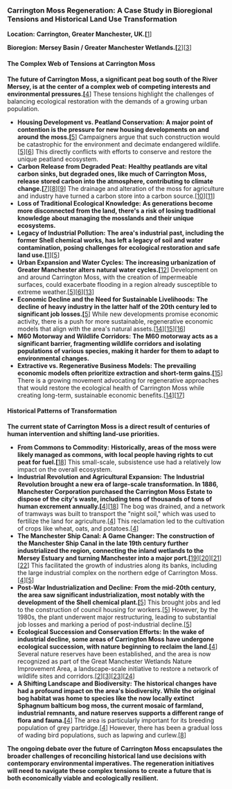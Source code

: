 
### Carrington Moss Regeneration: A Case Study in Bioregional Tensions and Historical Land Use Transformation

**Location:** **Carrington, Greater Manchester, UK.[**[1](https://www.google.com/url?sa=E&q=https%3A%2F%2Fvertexaisearch.cloud.google.com%2Fgrounding-api-redirect%2FAUZIYQGiboTkArH02sPxvG_Tp6MK2l7WtBmXOq10gRnv49ipi8axVjefTB83Bi3w3XHVkdut-RzW2qT3R6Xl_p8AnzpKlNducKneIkTE8xubR2rad7Nmv_W-c3xH9okrAGBuc9jn2GvPKbUAiEKupO_OYnuhd94qjxqpMA%3D%3D)]

**Bioregion:** **Mersey Basin / Greater Manchester Wetlands.[**[2](https://www.google.com/url?sa=E&q=https%3A%2F%2Fvertexaisearch.cloud.google.com%2Fgrounding-api-redirect%2FAUZIYQFypnelwW1kkWi8IYfQ75wO4kMZaFxn284AinF-Jfm_UHN4WMTggnucprTeawPYok_KzlrlXI9Bk-gV-d20SVtb7uXMHAx8VImmMYPVxVPWTJAlAnMih5sO_FW9_LiNzNn8QshKCuCjNxGgywi8Qo4%3D)][[3](https://www.google.com/url?sa=E&q=https%3A%2F%2Fvertexaisearch.cloud.google.com%2Fgrounding-api-redirect%2FAUZIYQGvKjGBVMbuqPBElB6sSHwFeH9bTYeEvuMC30ckK0A9xpCzhI-VThliRitcXXeenzzDqTXCBp1ZyWqNgMTur_APeTghgGYIlyeV6NQqsTxzKp0hLYu78VL2m-V2zWWf0ueMJSgHpQZg6dLa7qJlJr4oF4NhVNUfc4jFt4SsFdrzRhvv9kaJ_ps1Ng%3D%3D)]

#### The Complex Web of Tensions at Carrington Moss

**The future of Carrington Moss, a significant peat bog south of the River Mersey, is at the center of a complex web of competing interests and environmental pressures.[**[4](https://www.google.com/url?sa=E&q=https%3A%2F%2Fvertexaisearch.cloud.google.com%2Fgrounding-api-redirect%2FAUZIYQHWbKU4PD6DIlYykArtGiv1yhQ1rFRD1dB-vRzL5AV-qZJ2KLS4Mb1wYuMbAeWWSd7Qv43k-coKcqI1-vzAG6MCG9eQcEIiDd1qlhy-jBLUn74taDedKYRCMdOUwEfNcVdliXpkbou7Ew%3D%3D)] These tensions highlight the challenges of balancing ecological restoration with the demands of a growing urban population.

* **Housing Development vs. Peatland Conservation:** **A major point of contention is the pressure for new housing developments on and around the moss.[**[5](https://www.google.com/url?sa=E&q=https%3A%2F%2Fvertexaisearch.cloud.google.com%2Fgrounding-api-redirect%2FAUZIYQHBfBgC8l_eMzCUnrfMg5_zr5YDZA_Y74_rFD3INUjWCimGfpxf0d7ipYMrpIMH6--RHa0jOEvKoi-UeJkT5_NcT5STPiGrA3YA3vmFO3ltViv7h_CGDGDlCYwWa9hTAVxQIT9qEvl7kJPJaqIU8A%3D%3D)] Campaigners argue that such construction would be catastrophic for the environment and decimate endangered wildlife.[[5](https://www.google.com/url?sa=E&q=https%3A%2F%2Fvertexaisearch.cloud.google.com%2Fgrounding-api-redirect%2FAUZIYQHBfBgC8l_eMzCUnrfMg5_zr5YDZA_Y74_rFD3INUjWCimGfpxf0d7ipYMrpIMH6--RHa0jOEvKoi-UeJkT5_NcT5STPiGrA3YA3vmFO3ltViv7h_CGDGDlCYwWa9hTAVxQIT9qEvl7kJPJaqIU8A%3D%3D)][[6](https://www.google.com/url?sa=E&q=https%3A%2F%2Fvertexaisearch.cloud.google.com%2Fgrounding-api-redirect%2FAUZIYQEcL_l050W2WPVQJZbr6ecsmczhYguq7GwprsMz-9h1xpYs5udObIWRKowYG2HyoSVvNZSI5F8rCHa-xfSTWnIDE23QqN7XduMD8AcXF0MrWjTrGsEEQqXPB7Uk6inOYGk3FN0q88Ro0wTBhR8%3D)] This directly conflicts with efforts to conserve and restore the unique peatland ecosystem.
* **Carbon Release from Degraded Peat:** **Healthy peatlands are vital carbon sinks, but degraded ones, like much of Carrington Moss, release stored carbon into the atmosphere, contributing to climate change.[**[7](https://www.google.com/url?sa=E&q=https%3A%2F%2Fvertexaisearch.cloud.google.com%2Fgrounding-api-redirect%2FAUZIYQEmAzbs2A7uH8WurNFHJlPYgRyJyNuFiZBQ661ksIGnGWq7mXdJOvXged4J8eC1rU7_gws6qFhcDQgxmtcloQo12tnebY3VMAk232N_nrTvMK2pDvu4o6Udr7o24MRpzN9a6K5v29rGExGw3_KyIvZObG7Ltwws2OdKlvHPXKWAHCgQQ5CE9iGJZYhMLdate3j00o9G5oAxs9pX-kYCt3UPvdhW7hkh9Q%3D%3D)][[8](https://www.google.com/url?sa=E&q=https%3A%2F%2Fvertexaisearch.cloud.google.com%2Fgrounding-api-redirect%2FAUZIYQGNNVNOKFC12J22KuA-t8jiJHuKdvFhrZNlmH5TxydgRRLX06IJfPhQ9qdQ_Dzoj-jbdB3r2eb1UqS1pcVE1TWESgYDNB94wnTxn3sMvGAg2Nn_u6aIGTPWsm8IPFlKCSUG3c-Pv8bWflAh_iI0kZsdKfhq3FArRNTbNmjsMO8%3D)][[9](https://www.google.com/url?sa=E&q=https%3A%2F%2Fvertexaisearch.cloud.google.com%2Fgrounding-api-redirect%2FAUZIYQFSBC0b8oJHjw5weypigVYZT_Un0p-WSOvme6rAp1hSwlMwc6UJSdrzNDhDrVGVYDCSqXUdL-kYS63pv3eqFT57oTufXl2pIB9200wu757aGH8VrqbUU5v7awoAGw2j0sYv9D_HnDKnAdPUOIY8WanAv1uwKZmd45A%3D)] The drainage and alteration of the moss for agriculture and industry have turned a carbon store into a carbon source.[[10](https://www.google.com/url?sa=E&q=https%3A%2F%2Fvertexaisearch.cloud.google.com%2Fgrounding-api-redirect%2FAUZIYQE-BnkKYmYmMUXByv4AN0Y5XwXO3BOcUPaUAJO74S8yI2yTQy0ckZhFTxU5TPcRe4DRyozlas18zN8ypWirV_layIKZ_DSKdYrNS8T7z7CaZqzflOyw9Ci0qqo4qofUbTJ9s8meg2ZmI5a-buBd6HQukI1Dsdvz0jD7w3g9sIMmzK1FgEEcZFXeBLlEU0z2)][[11](https://www.google.com/url?sa=E&q=https%3A%2F%2Fvertexaisearch.cloud.google.com%2Fgrounding-api-redirect%2FAUZIYQGeeEVoi98pHDFE1D8CLY-iuaXhZug2pD8-8wERXHF9MS9XKxfDYauzkDRtIf9-zdsw5GK0HK3D_5vaCTC2yFTolDHMJK5mJJSUVWd7J52RSf-CCIU4BxV9wYjdEOAR3kNVXfob)]
* **Loss of Traditional Ecological Knowledge:** **As generations become more disconnected from the land, there's a risk of losing traditional knowledge about managing the mosslands and their unique ecosystems.**
* **Legacy of Industrial Pollution:** **The area's industrial past, including the former Shell chemical works, has left a legacy of soil and water contamination, posing challenges for ecological restoration and safe land use.[**[1](https://www.google.com/url?sa=E&q=https%3A%2F%2Fvertexaisearch.cloud.google.com%2Fgrounding-api-redirect%2FAUZIYQGiboTkArH02sPxvG_Tp6MK2l7WtBmXOq10gRnv49ipi8axVjefTB83Bi3w3XHVkdut-RzW2qT3R6Xl_p8AnzpKlNducKneIkTE8xubR2rad7Nmv_W-c3xH9okrAGBuc9jn2GvPKbUAiEKupO_OYnuhd94qjxqpMA%3D%3D)][[5](https://www.google.com/url?sa=E&q=https%3A%2F%2Fvertexaisearch.cloud.google.com%2Fgrounding-api-redirect%2FAUZIYQHBfBgC8l_eMzCUnrfMg5_zr5YDZA_Y74_rFD3INUjWCimGfpxf0d7ipYMrpIMH6--RHa0jOEvKoi-UeJkT5_NcT5STPiGrA3YA3vmFO3ltViv7h_CGDGDlCYwWa9hTAVxQIT9qEvl7kJPJaqIU8A%3D%3D)]
* **Urban Expansion and Water Cycles:** **The increasing urbanization of Greater Manchester alters natural water cycles.[**[12](https://www.google.com/url?sa=E&q=https%3A%2F%2Fvertexaisearch.cloud.google.com%2Fgrounding-api-redirect%2FAUZIYQHK-o-VQCmItslSBHdSZ0JUefVvfSYbtEfLe9psnbub--sc8UuSpNPMP44CrRGWTDJLnUa_0HYGi65d77eg71KTv9xdyd9t7jkUrb5WtsDYCEReMUUJKADQvKL01RqAVn9oDH-V)] Development on and around Carrington Moss, with the creation of impermeable surfaces, could exacerbate flooding in a region already susceptible to extreme weather.[[5](https://www.google.com/url?sa=E&q=https%3A%2F%2Fvertexaisearch.cloud.google.com%2Fgrounding-api-redirect%2FAUZIYQHBfBgC8l_eMzCUnrfMg5_zr5YDZA_Y74_rFD3INUjWCimGfpxf0d7ipYMrpIMH6--RHa0jOEvKoi-UeJkT5_NcT5STPiGrA3YA3vmFO3ltViv7h_CGDGDlCYwWa9hTAVxQIT9qEvl7kJPJaqIU8A%3D%3D)][[6](https://www.google.com/url?sa=E&q=https%3A%2F%2Fvertexaisearch.cloud.google.com%2Fgrounding-api-redirect%2FAUZIYQEcL_l050W2WPVQJZbr6ecsmczhYguq7GwprsMz-9h1xpYs5udObIWRKowYG2HyoSVvNZSI5F8rCHa-xfSTWnIDE23QqN7XduMD8AcXF0MrWjTrGsEEQqXPB7Uk6inOYGk3FN0q88Ro0wTBhR8%3D)][[13](https://www.google.com/url?sa=E&q=https%3A%2F%2Fvertexaisearch.cloud.google.com%2Fgrounding-api-redirect%2FAUZIYQF4AOQFAuLNU3_0BhKCIzhdO8lDORIaAKJoJhW-62nSmYaeCm89uNuyEzNxfe2XgjnC_ZKUEjnnGWazLV2Rhf0NqBkyD_vikstcEEWudhuoLSmJjzcxXSFvzQjoTbkTFfeoaIyTaXv_NIa9ckazmx61JRkgcruBMK16Vlv5YaR1aH3eX74NuxgSFKchgWlZmVA2Pw7c1TZLykL1xAeYPMH8B9J8f5MZLXr_6mAaiNpx_pwICM817QGiB99GaThzd9jBYCK0OozKoI23gpwEIYGfj7zI)]
* **Economic Decline and the Need for Sustainable Livelihoods:** **The decline of heavy industry in the latter half of the 20th century led to significant job losses.[**[5](https://www.google.com/url?sa=E&q=https%3A%2F%2Fvertexaisearch.cloud.google.com%2Fgrounding-api-redirect%2FAUZIYQHBfBgC8l_eMzCUnrfMg5_zr5YDZA_Y74_rFD3INUjWCimGfpxf0d7ipYMrpIMH6--RHa0jOEvKoi-UeJkT5_NcT5STPiGrA3YA3vmFO3ltViv7h_CGDGDlCYwWa9hTAVxQIT9qEvl7kJPJaqIU8A%3D%3D)] While new developments promise economic activity, there is a push for more sustainable, regenerative economic models that align with the area's natural assets.[[14](https://www.google.com/url?sa=E&q=https%3A%2F%2Fvertexaisearch.cloud.google.com%2Fgrounding-api-redirect%2FAUZIYQF8U6Ky_XW8Hbg6wLgyCXqjO6ssnV2vefbszzqUU6to9BrtCICDPh_63ofeB-ahn3fNKZ0erWPGHEJMnpQesfDI1_T1oKUwkdFQrRo2tv4kWy9VJbPruaH-PiSyjGGdht2nY0_ybiLVEKGHi1J7fZ3WouQIc9c%3D)][[15](https://www.google.com/url?sa=E&q=https%3A%2F%2Fvertexaisearch.cloud.google.com%2Fgrounding-api-redirect%2FAUZIYQEFW7f3aKeAqlMKN_2NX2MXnFyFP-fAa30tGpr_kYfR5H1dUCZFOMKe2qhhxa77uveGgtf8TslNsUz18YZDYk793Md4HNXIK_t25hmOVoVUpP4MuWPQue1UxQ4oOxBAPRRP9IsKjFRt2RTQ8Y3J4lG_70bLwCtLPCgd)][[16](https://www.google.com/url?sa=E&q=https%3A%2F%2Fvertexaisearch.cloud.google.com%2Fgrounding-api-redirect%2FAUZIYQGuurJVd_9fYHCvNzIEG2o02LI7sWEKwTfGUJsiKZu2hhlAMpC0nfoRLAl1LE6nnA_bIc9phZxxznlTnF6srthL9aBg0x1b317hyWxcc3d1D9gcHILH1wTGtk_sxbNjp9R1tBH8KFYnLhgBY4YDxxqHyGESRsHs1YG_GUFRA2e4j1cspFxhbPrdKX0-zNWXdzAOztI4CbqVzvtZ0u0nGYm7tK860Qw%3D)]
* **M60 Motorway and Wildlife Corridors:** **The M60 motorway acts as a significant barrier, fragmenting wildlife corridors and isolating populations of various species, making it harder for them to adapt to environmental changes.**
* **Extractive vs. Regenerative Business Models:** **The prevailing economic models often prioritize extraction and short-term gains.[**[15](https://www.google.com/url?sa=E&q=https%3A%2F%2Fvertexaisearch.cloud.google.com%2Fgrounding-api-redirect%2FAUZIYQEFW7f3aKeAqlMKN_2NX2MXnFyFP-fAa30tGpr_kYfR5H1dUCZFOMKe2qhhxa77uveGgtf8TslNsUz18YZDYk793Md4HNXIK_t25hmOVoVUpP4MuWPQue1UxQ4oOxBAPRRP9IsKjFRt2RTQ8Y3J4lG_70bLwCtLPCgd)] There is a growing movement advocating for regenerative approaches that would restore the ecological health of Carrington Moss while creating long-term, sustainable economic benefits.[[14](https://www.google.com/url?sa=E&q=https%3A%2F%2Fvertexaisearch.cloud.google.com%2Fgrounding-api-redirect%2FAUZIYQF8U6Ky_XW8Hbg6wLgyCXqjO6ssnV2vefbszzqUU6to9BrtCICDPh_63ofeB-ahn3fNKZ0erWPGHEJMnpQesfDI1_T1oKUwkdFQrRo2tv4kWy9VJbPruaH-PiSyjGGdht2nY0_ybiLVEKGHi1J7fZ3WouQIc9c%3D)][[17](https://www.google.com/url?sa=E&q=https%3A%2F%2Fvertexaisearch.cloud.google.com%2Fgrounding-api-redirect%2FAUZIYQGbxysnuWdZntaG9yRHZ5mjmu1_sJ5vvHKxTiMpdP_IBrhg4KEklfrIuAV_jGI2zreai1T3z4LBpmIZEjYdVBwOzqyLBCF8l5u7qe0trxp17rZV5e6voKNnIWiybHMLKpaZej2wleE4-SGcaB-l04zPIoNFeBDjeuVfIAvDAFoeA2044tGFAwacvnZXjvD6lPhxMA68Y0GmhJn6gA%3D%3D)]

#### Historical Patterns of Transformation

**The current state of Carrington Moss is a direct result of centuries of human intervention and shifting land-use priorities.**

* **From Commons to Commodity:** **Historically, areas of the moss were likely managed as commons, with local people having rights to cut peat for fuel.[**[18](https://www.google.com/url?sa=E&q=https%3A%2F%2Fvertexaisearch.cloud.google.com%2Fgrounding-api-redirect%2FAUZIYQEHlesTUUjKAO6hZJKF6klNlWr0LwoLCc283__7yIY8lroHOQWjqXVVB8QcBBcSca_xqX9b-Pacun0LPqC3c1fPgk2ZDUzXSZxX8KzR7Bk8B9oE48Q1Nims3QGyP3soHof1eJ0WiLXa)] This small-scale, subsistence use had a relatively low impact on the overall ecosystem.
* **Industrial Revolution and Agricultural Expansion:** **The Industrial Revolution brought a new era of large-scale transformation. In 1886, Manchester Corporation purchased the Carrington Moss Estate to dispose of the city's waste, including tens of thousands of tons of human excrement annually.[**[4](https://www.google.com/url?sa=E&q=https%3A%2F%2Fvertexaisearch.cloud.google.com%2Fgrounding-api-redirect%2FAUZIYQHWbKU4PD6DIlYykArtGiv1yhQ1rFRD1dB-vRzL5AV-qZJ2KLS4Mb1wYuMbAeWWSd7Qv43k-coKcqI1-vzAG6MCG9eQcEIiDd1qlhy-jBLUn74taDedKYRCMdOUwEfNcVdliXpkbou7Ew%3D%3D)][[18](https://www.google.com/url?sa=E&q=https%3A%2F%2Fvertexaisearch.cloud.google.com%2Fgrounding-api-redirect%2FAUZIYQEHlesTUUjKAO6hZJKF6klNlWr0LwoLCc283__7yIY8lroHOQWjqXVVB8QcBBcSca_xqX9b-Pacun0LPqC3c1fPgk2ZDUzXSZxX8KzR7Bk8B9oE48Q1Nims3QGyP3soHof1eJ0WiLXa)] The bog was drained, and a network of tramways was built to transport the "night soil," which was used to fertilize the land for agriculture.[[4](https://www.google.com/url?sa=E&q=https%3A%2F%2Fvertexaisearch.cloud.google.com%2Fgrounding-api-redirect%2FAUZIYQHWbKU4PD6DIlYykArtGiv1yhQ1rFRD1dB-vRzL5AV-qZJ2KLS4Mb1wYuMbAeWWSd7Qv43k-coKcqI1-vzAG6MCG9eQcEIiDd1qlhy-jBLUn74taDedKYRCMdOUwEfNcVdliXpkbou7Ew%3D%3D)] This reclamation led to the cultivation of crops like wheat, oats, and potatoes.[[4](https://www.google.com/url?sa=E&q=https%3A%2F%2Fvertexaisearch.cloud.google.com%2Fgrounding-api-redirect%2FAUZIYQHWbKU4PD6DIlYykArtGiv1yhQ1rFRD1dB-vRzL5AV-qZJ2KLS4Mb1wYuMbAeWWSd7Qv43k-coKcqI1-vzAG6MCG9eQcEIiDd1qlhy-jBLUn74taDedKYRCMdOUwEfNcVdliXpkbou7Ew%3D%3D)]
* **The Manchester Ship Canal: A Game Changer:** **The construction of the Manchester Ship Canal in the late 19th century further industrialized the region, connecting the inland wetlands to the Mersey Estuary and turning Manchester into a major port.[**[19](https://www.google.com/url?sa=E&q=https%3A%2F%2Fvertexaisearch.cloud.google.com%2Fgrounding-api-redirect%2FAUZIYQFhn5z3S24m8yQL5wLNKaQMdXoxf-I0CNEMQ64yYJWJ3-K7Rqz1Hm6Vuxuc3t09e3iw1aJeBCFaffxLBNtW4IM90zEnkoxq-3YW4hWs-6Ri9pyxsPlPePKq7k5jbJDcV4IpqfJ64-_bUCyMKsdVTSr-if62nGQ4hKlAN6mfbsWGm6bDTNsPElUI_ztrbiRS-_s%3D)][[20](https://www.google.com/url?sa=E&q=https%3A%2F%2Fvertexaisearch.cloud.google.com%2Fgrounding-api-redirect%2FAUZIYQHgwzrct2SwAkmoPYL0rVkRr8j6NWuK1HedNMsIoR044_8iR1AXm4wufwjJzzeOAmVvw1fycGtusy3BdECsZnhl-dsAA_jljIYyFn0cmGTSwI4zS_wCHIB2uKuDql3WjbkNpOzaSB0mZ5YSTJNduFXySVX27_MJ5x7Wtfm8s_YzXnGEwOE6PG53mmCRahIYDUzBbC1rn3AdY2o%3D)][[21](https://www.google.com/url?sa=E&q=https%3A%2F%2Fvertexaisearch.cloud.google.com%2Fgrounding-api-redirect%2FAUZIYQF7SZF2kQthdKsmT2gOKf7wobyXkSvdkiVGp-ssuXgOykZ3V6coPCJTQW067fYuy00KLfVwEEvtdaVvmWP-IBtO1Y6ny4hIHpFXRexjM-CNuwiu3dywU4xeaXoVAe8ZNsblP5eTLy8aAxP89B-rzdQHmhjDf0CsJQgw3UQFiGAEOiofAE0O8vombXsi_j-66_p6PSKdijF6Wur_W9nqEzK49g4fIR5S5HdHT9crlcI%3D)][[22](https://www.google.com/url?sa=E&q=https%3A%2F%2Fvertexaisearch.cloud.google.com%2Fgrounding-api-redirect%2FAUZIYQGw9p8zvBUZ693DJAileyl-aAaQySC1Z2kDs_p_iGMXdU7s64B4Xg6GOm94MWXH8KyFta8hPqW_X6cdsYiV4sezarW7yvmPc-kC-bdT2qqE9TI9V1xjmqDRwNKhu73ReHlZD8vHMsc-1-nOmabv6A%3D%3D)] This facilitated the growth of industries along its banks, including the large industrial complex on the northern edge of Carrington Moss.[[4](https://www.google.com/url?sa=E&q=https%3A%2F%2Fvertexaisearch.cloud.google.com%2Fgrounding-api-redirect%2FAUZIYQHWbKU4PD6DIlYykArtGiv1yhQ1rFRD1dB-vRzL5AV-qZJ2KLS4Mb1wYuMbAeWWSd7Qv43k-coKcqI1-vzAG6MCG9eQcEIiDd1qlhy-jBLUn74taDedKYRCMdOUwEfNcVdliXpkbou7Ew%3D%3D)][[5](https://www.google.com/url?sa=E&q=https%3A%2F%2Fvertexaisearch.cloud.google.com%2Fgrounding-api-redirect%2FAUZIYQHBfBgC8l_eMzCUnrfMg5_zr5YDZA_Y74_rFD3INUjWCimGfpxf0d7ipYMrpIMH6--RHa0jOEvKoi-UeJkT5_NcT5STPiGrA3YA3vmFO3ltViv7h_CGDGDlCYwWa9hTAVxQIT9qEvl7kJPJaqIU8A%3D%3D)]
* **Post-War Industrialization and Decline:** **From the mid-20th century, the area saw significant industrialization, most notably with the development of the Shell chemical plant.[**[5](https://www.google.com/url?sa=E&q=https%3A%2F%2Fvertexaisearch.cloud.google.com%2Fgrounding-api-redirect%2FAUZIYQHBfBgC8l_eMzCUnrfMg5_zr5YDZA_Y74_rFD3INUjWCimGfpxf0d7ipYMrpIMH6--RHa0jOEvKoi-UeJkT5_NcT5STPiGrA3YA3vmFO3ltViv7h_CGDGDlCYwWa9hTAVxQIT9qEvl7kJPJaqIU8A%3D%3D)] This brought jobs and led to the construction of council housing for workers.[[5](https://www.google.com/url?sa=E&q=https%3A%2F%2Fvertexaisearch.cloud.google.com%2Fgrounding-api-redirect%2FAUZIYQHBfBgC8l_eMzCUnrfMg5_zr5YDZA_Y74_rFD3INUjWCimGfpxf0d7ipYMrpIMH6--RHa0jOEvKoi-UeJkT5_NcT5STPiGrA3YA3vmFO3ltViv7h_CGDGDlCYwWa9hTAVxQIT9qEvl7kJPJaqIU8A%3D%3D)] However, by the 1980s, the plant underwent major restructuring, leading to substantial job losses and marking a period of post-industrial decline.[[5](https://www.google.com/url?sa=E&q=https%3A%2F%2Fvertexaisearch.cloud.google.com%2Fgrounding-api-redirect%2FAUZIYQHBfBgC8l_eMzCUnrfMg5_zr5YDZA_Y74_rFD3INUjWCimGfpxf0d7ipYMrpIMH6--RHa0jOEvKoi-UeJkT5_NcT5STPiGrA3YA3vmFO3ltViv7h_CGDGDlCYwWa9hTAVxQIT9qEvl7kJPJaqIU8A%3D%3D)]
* **Ecological Succession and Conservation Efforts:** **In the wake of industrial decline, some areas of Carrington Moss have undergone ecological succession, with nature beginning to reclaim the land.[**[4](https://www.google.com/url?sa=E&q=https%3A%2F%2Fvertexaisearch.cloud.google.com%2Fgrounding-api-redirect%2FAUZIYQHWbKU4PD6DIlYykArtGiv1yhQ1rFRD1dB-vRzL5AV-qZJ2KLS4Mb1wYuMbAeWWSd7Qv43k-coKcqI1-vzAG6MCG9eQcEIiDd1qlhy-jBLUn74taDedKYRCMdOUwEfNcVdliXpkbou7Ew%3D%3D)] Several nature reserves have been established, and the area is now recognized as part of the Great Manchester Wetlands Nature Improvement Area, a landscape-scale initiative to restore a network of wildlife sites and corridors.[[2](https://www.google.com/url?sa=E&q=https%3A%2F%2Fvertexaisearch.cloud.google.com%2Fgrounding-api-redirect%2FAUZIYQFypnelwW1kkWi8IYfQ75wO4kMZaFxn284AinF-Jfm_UHN4WMTggnucprTeawPYok_KzlrlXI9Bk-gV-d20SVtb7uXMHAx8VImmMYPVxVPWTJAlAnMih5sO_FW9_LiNzNn8QshKCuCjNxGgywi8Qo4%3D)][[3](https://www.google.com/url?sa=E&q=https%3A%2F%2Fvertexaisearch.cloud.google.com%2Fgrounding-api-redirect%2FAUZIYQGvKjGBVMbuqPBElB6sSHwFeH9bTYeEvuMC30ckK0A9xpCzhI-VThliRitcXXeenzzDqTXCBp1ZyWqNgMTur_APeTghgGYIlyeV6NQqsTxzKp0hLYu78VL2m-V2zWWf0ueMJSgHpQZg6dLa7qJlJr4oF4NhVNUfc4jFt4SsFdrzRhvv9kaJ_ps1Ng%3D%3D)][[23](https://www.google.com/url?sa=E&q=https%3A%2F%2Fvertexaisearch.cloud.google.com%2Fgrounding-api-redirect%2FAUZIYQHj8SoW9gjyD1NVNxjWgFvTX99rvvQNydgoBfw_hQfcfUNvQEZdmbxb2kYWk7_rfELY3NENxgZWN01maTzkBcL0rx5wtGWVc1IA47VqclkZWJtOlbGs_mw9K7m2ZtZQpDZLBbC1Vc-MW2GzSABtw1SA9KcEz44MkQ%3D%3D)][[24](https://www.google.com/url?sa=E&q=https%3A%2F%2Fvertexaisearch.cloud.google.com%2Fgrounding-api-redirect%2FAUZIYQE5W-NOkrvSxfjZZSM4QEm_modmdJ6y8mNygvRS2o1p36BOt6TdLQDxlOIh7xmMGJd0s_TaUQsqzI48Ru6H2fBJKX34L4g3fnnNTuBb6M6R8p-kaxj7BSN6YBoKE-GRoXXIzSWFI-fUsYo3PWMTFOUfiYSJy4EFkC-TB1UCM0tFG9RrTbZke3kBijzzcBxv5efXw3e3EpPLyqySv2jP8WrYUhQ3)]
* **A Shifting Landscape and Biodiversity:** **The historical changes have had a profound impact on the area's biodiversity. While the original bog habitat was home to species like the now locally extinct Sphagnum balticum bog moss, the current mosaic of farmland, industrial remnants, and nature reserves supports a different range of flora and fauna.[**[4](https://www.google.com/url?sa=E&q=https%3A%2F%2Fvertexaisearch.cloud.google.com%2Fgrounding-api-redirect%2FAUZIYQHWbKU4PD6DIlYykArtGiv1yhQ1rFRD1dB-vRzL5AV-qZJ2KLS4Mb1wYuMbAeWWSd7Qv43k-coKcqI1-vzAG6MCG9eQcEIiDd1qlhy-jBLUn74taDedKYRCMdOUwEfNcVdliXpkbou7Ew%3D%3D)] The area is particularly important for its breeding population of grey partridge.[[4](https://www.google.com/url?sa=E&q=https%3A%2F%2Fvertexaisearch.cloud.google.com%2Fgrounding-api-redirect%2FAUZIYQHWbKU4PD6DIlYykArtGiv1yhQ1rFRD1dB-vRzL5AV-qZJ2KLS4Mb1wYuMbAeWWSd7Qv43k-coKcqI1-vzAG6MCG9eQcEIiDd1qlhy-jBLUn74taDedKYRCMdOUwEfNcVdliXpkbou7Ew%3D%3D)] However, there has been a gradual loss of wading bird populations, such as lapwing and curlew.[[8](https://www.google.com/url?sa=E&q=https%3A%2F%2Fvertexaisearch.cloud.google.com%2Fgrounding-api-redirect%2FAUZIYQGNNVNOKFC12J22KuA-t8jiJHuKdvFhrZNlmH5TxydgRRLX06IJfPhQ9qdQ_Dzoj-jbdB3r2eb1UqS1pcVE1TWESgYDNB94wnTxn3sMvGAg2Nn_u6aIGTPWsm8IPFlKCSUG3c-Pv8bWflAh_iI0kZsdKfhq3FArRNTbNmjsMO8%3D)]

**The ongoing debate over the future of Carrington Moss encapsulates the broader challenges of reconciling historical land use decisions with contemporary environmental imperatives. The regeneration initiatives will need to navigate these complex tensions to create a future that is both economically viable and ecologically resilient.**

